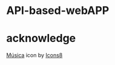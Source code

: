 # API-based-webAPP

# acknowledge
<a target="_blank" href="https://icons8.com/icon/44029/música">Música</a> icon by <a target="_blank" href="https://icons8.com">Icons8</a>